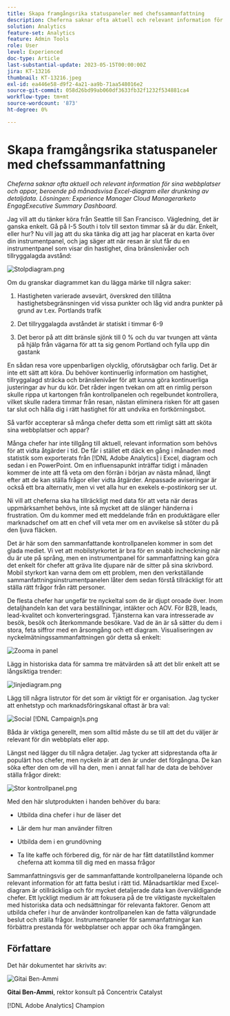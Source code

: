 ```yaml
---
title: Skapa framgångsrika statuspaneler med chefssammanfattning
description: Cheferna saknar ofta aktuell och relevant information för sina webbplatser och appar, beroende på månadsvisa Excel-diagram eller drunkning av detaljdata. Lösningen - en sammanfattande kontrollpanel för chefer.
solution: Analytics
feature-set: Analytics
feature: Admin Tools
role: User
level: Experienced
doc-type: Article
last-substantial-update: 2023-05-15T00:00:00Z
jira: KT-13216
thumbnail: KT-13216.jpeg
exl-id: ea446e58-d9f2-4a21-aa9b-71aa548016e2
source-git-commit: 058d26bd99ab060df3633fb32f1232f534881ca4
workflow-type: tm+mt
source-wordcount: '873'
ht-degree: 0%

---
```


# Skapa framgångsrika statuspaneler med chefssammanfattning

_Cheferna saknar ofta aktuell och relevant information för sina webbplatser och appar, beroende på månadsvisa Excel-diagram eller drunkning av detaljdata. Lösningen: Experience Manager Cloud Managerarketo EngagExecutive Summary Dashboard._

Jag vill att du tänker köra från Seattle till San Francisco. Vägledning, det är ganska enkelt. Gå på I-5 South i tolv till sexton timmar så är du där. Enkelt, eller hur? Nu vill jag att du ska tänka dig att jag har placerat en karta över din instrumentpanel, och jag säger att när resan är slut får du en instrumentpanel som visar din hastighet, dina bränslenivåer och tillryggalagda avstånd:

![Stolpdiagram.png](assets/bar-graph.png)

Om du granskar diagrammet kan du lägga märke till några saker:

1. Hastigheten varierade avsevärt, överskred den tillåtna hastighetsbegränsningen vid vissa punkter och låg vid andra punkter på grund av t.ex. Portlands trafik

1. Det tillryggalagda avståndet är statiskt i timmar 6-9

1. Det beror på att ditt bränsle sjönk till 0 % och du var tvungen att vänta på hjälp från vägarna för att ta sig genom Portland och fylla upp din gastank

En sådan resa vore uppenbarligen olycklig, oförutsägbar och farlig. Det är inte ett sätt att köra. Du behöver kontinuerlig information om hastighet, tillryggalagd sträcka och bränslenivåer för att kunna göra kontinuerliga justeringar av hur du kör. Det råder ingen tvekan om att en rimlig person skulle rippa ut kartongen från kontrollpanelen och regelbundet kontrollera, vilket skulle radera timmar från resan, nästan eliminera risken för att gasen tar slut och hålla dig i rätt hastighet för att undvika en fortkörningsbot.

Så varför accepterar så många chefer detta som ett rimligt sätt att sköta sina webbplatser och appar?

Många chefer har inte tillgång till aktuell, relevant information som behövs för att vidta åtgärder i tid. De får i stället ett däck en gång i månaden med statistik som exporterats från [!DNL Adobe Analytics] i Excel, diagram och sedan i en PowerPoint. Om en influensapunkt inträffar tidigt i månaden kommer de inte att få veta om den förrän i början av nästa månad, långt efter att de kan ställa frågor eller vidta åtgärder. Anpassade aviseringar är också ett bra alternativ, men vi vet alla hur en exekels e-postinkorg ser ut.

Ni vill att cheferna ska ha tillräckligt med data för att veta när deras uppmärksamhet behövs, inte så mycket att de slänger händerna i frustration. Om du kommer med ett meddelande från en produktägare eller marknadschef om att en chef vill veta mer om en avvikelse så stöter du på den ljuva fläcken.

Det är här som den sammanfattande kontrollpanelen kommer in som det glada mediet. Vi vet att mobilstyrkortet är bra för en snabb incheckning när du är ute på språng, men en instrumentpanel för sammanfattning kan göra det enkelt för chefer att gräva lite djupare när de sitter på sina skrivbord. Mobil styrkort kan varna dem om ett problem, men den verkställande sammanfattningsinstrumentpanelen låter dem sedan förstå tillräckligt för att ställa rätt frågor från rätt personer.

De flesta chefer har ungefär tre nyckeltal som de är djupt oroade över. Inom detaljhandeln kan det vara beställningar, intäkter och AOV. För B2B, leads, lead-kvalitet och konverteringsgrad. Tjänsterna kan vara intresserade av besök, besök och återkommande besökare. Vad de än är så sätter du dem i stora, feta siffror med en årsomgång och ett diagram. Visualiseringen av nyckelmätningssammanfattningen gör detta så enkelt:

![Zooma in panel](assets/zoom-in-panel.png)

Lägg in historiska data för samma tre mätvärden så att det blir enkelt att se långsiktiga trender:

![linjediagram.png](assets/line-graph.png)

Lägg till några listrutor för det som är viktigt för er organisation. Jag tycker att enhetstyp och marknadsföringskanal oftast är bra val:

![Social [!DNL Campaign]s.png](assets/social-campaigns.png)

Båda är viktiga generellt, men som alltid måste du se till att det du väljer är relevant för din webbplats eller app.

Längst ned lägger du till några detaljer. Jag tycker att sidprestanda ofta är populärt hos chefer, men nyckeln är att den är under det förgångna. De kan söka efter den om de vill ha den, men i annat fall har de data de behöver ställa frågor direkt:

![Stor kontrollpanel.png](assets/large-dashboard.png)

Med den här slutprodukten i handen behöver du bara:

- Utbilda dina chefer i hur de läser det

- Lär dem hur man använder filtren

- Utbilda dem i en grundövning

- Ta lite kaffe och förbered dig, för när de har fått datatillstånd kommer cheferna att komma till dig med en massa frågor

Sammanfattningsvis ger de sammanfattande kontrollpanelerna löpande och relevant information för att fatta beslut i rätt tid. Månadsartiklar med Excel-diagram är otillräckliga och för mycket detaljerade data kan överväldigande chefer. Ett lyckligt medium är att fokusera på de tre viktigaste nyckeltalen med historiska data och nedsättningar för relevanta faktorer. Genom att utbilda chefer i hur de använder kontrollpanelen kan de fatta välgrundade beslut och ställa frågor. Instrumentpaneler för sammanfattningar kan förbättra prestanda för webbplatser och appar och öka framgången.

## Författare

Det här dokumentet har skrivits av:

![Gitai Ben-Ammi](assets/gitai-ben-ammi.png)

**Gitai Ben-Ammi**, rektor konsult på Concentrix Catalyst

[!DNL Adobe Analytics] Champion
